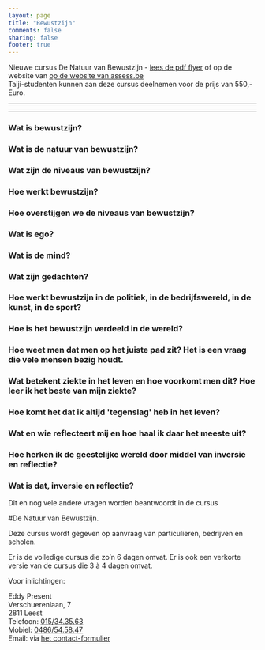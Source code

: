 ```yaml
---
layout: page
title: "Bewustzijn"
comments: false
sharing: false
footer: true
---
```

Nieuwe cursus De Natuur van Bewustzijn - [lees de pdf flyer](/flyers/2018_NatuurVanBewustzijn.pdf) of op de website van 
[op de website van assess.be](http://www.assess.be/programmas/de-natuur-van-bewustzijn/?fromEddyPresent)  
Taiji-studenten kunnen aan deze cursus deelnemen voor de prijs van 550,- Euro.

---
---
### Wat is bewustzijn?
### Wat is de natuur van bewustzijn?
### Wat zijn de niveaus van bewustzijn?
### Hoe werkt bewustzijn?
### Hoe overstijgen we de niveaus van bewustzijn?
### Wat is ego?
### Wat is de mind?
### Wat zijn gedachten?
### Hoe werkt bewustzijn in de politiek, in de bedrijfswereld, in de kunst, in de sport?
### Hoe is het bewustzijn verdeeld in de wereld?
### Hoe weet men dat men op het juiste pad zit? Het is een vraag die vele mensen bezig houdt.  
### Wat betekent ziekte in het leven en hoe voorkomt men dit? Hoe leer ik het beste van mijn ziekte?  
### Hoe komt het dat ik altijd 'tegenslag' heb in het leven?   
### Wat en wie reflecteert mij en hoe haal ik daar het meeste uit?
### Hoe herken ik de geestelijke wereld door middel van inversie en reflectie?
### Wat is dat, inversie en reflectie?

Dit en nog vele andere vragen worden beantwoordt in de cursus 

#De Natuur van Bewustzijn.


Deze cursus wordt gegeven op aanvraag van particulieren, bedrijven en scholen.

Er is de volledige cursus die zo’n 6 dagen omvat.
Er is ook een verkorte versie van de cursus die 3 à 4 dagen omvat.



Voor inlichtingen: 

Eddy Present  
Verschuerenlaan, 7  
2811 Leest  
Telefoon: <a href="tel:+3215343563" itemprop="telephone">015/34.35.63</a>  
Mobiel: <a href="tel:+32486545847" itemprop="telephone">0486/54.58.47</a>  
Email: <script type="text/javascript" language="javascript"><!-- 
{ coded = "iVVd.0giviC1@1ieiCi1.Pi" ;   key = "g6Wws8oQIlDUCb4VzX7pBRZYuTxvAqtyeJGmPSjr5k0NM239OEFnL1diHKchfa" ;  shift=coded.length ; link="" ; for (i=0; i<coded.length; i++) { if (key.indexOf(coded.charAt(i))==-1) { ltr = coded.charAt(i); link += (ltr); } else { ltr = (key.indexOf(coded.charAt(i))-shift+key.length) % key.length ; link += (key.charAt(ltr)) ;  } } document.write(" <a href='mailto:"+link+"'>"+link+"</a> of via <a href='/contact.html'>het contact-formulier</a> ") } //--> </script> <noscript> via <a href="/contact.html">het contact-formulier</a></noscript> 

<!--
Email obfuscator script 2.1 by Tim Williams, University of Arizona
Random encryption key feature by Andrew Moulden, Site Engineering Ltd
This code is freeware provided these four comment lines remain intact
A wizard to generate this code is at http://www.jottings.com/obfuscator/
-->

  
